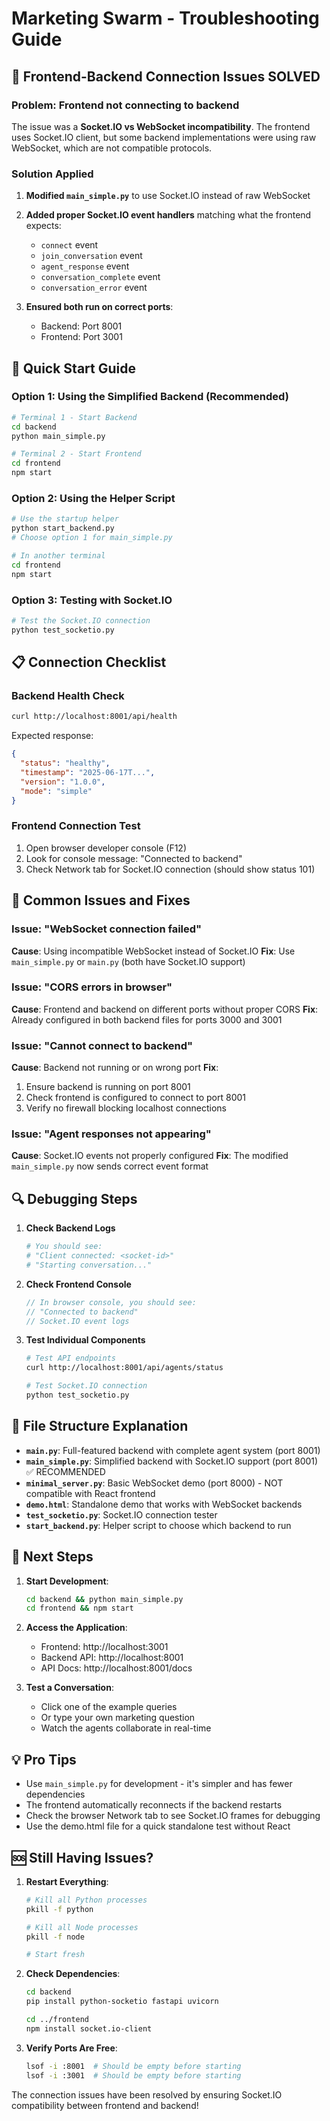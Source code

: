 # Marketing Swarm - Troubleshooting Guide

## 🔧 Frontend-Backend Connection Issues SOLVED

### Problem: Frontend not connecting to backend

The issue was a **Socket.IO vs WebSocket incompatibility**. The frontend uses Socket.IO client, but some backend implementations were using raw WebSocket, which are not compatible protocols.

### Solution Applied

1. **Modified `main_simple.py`** to use Socket.IO instead of raw WebSocket
2. **Added proper Socket.IO event handlers** matching what the frontend expects:
   - `connect` event
   - `join_conversation` event  
   - `agent_response` event
   - `conversation_complete` event
   - `conversation_error` event

3. **Ensured both run on correct ports**:
   - Backend: Port 8001
   - Frontend: Port 3001

## 🚀 Quick Start Guide

### Option 1: Using the Simplified Backend (Recommended)

```bash
# Terminal 1 - Start Backend
cd backend
python main_simple.py

# Terminal 2 - Start Frontend
cd frontend
npm start
```

### Option 2: Using the Helper Script

```bash
# Use the startup helper
python start_backend.py
# Choose option 1 for main_simple.py

# In another terminal
cd frontend
npm start
```

### Option 3: Testing with Socket.IO

```bash
# Test the Socket.IO connection
python test_socketio.py
```

## 📋 Connection Checklist

### Backend Health Check
```bash
curl http://localhost:8001/api/health
```

Expected response:
```json
{
  "status": "healthy",
  "timestamp": "2025-06-17T...",
  "version": "1.0.0",
  "mode": "simple"
}
```

### Frontend Connection Test
1. Open browser developer console (F12)
2. Look for console message: "Connected to backend"
3. Check Network tab for Socket.IO connection (should show status 101)

## 🐛 Common Issues and Fixes

### Issue: "WebSocket connection failed"
**Cause**: Using incompatible WebSocket instead of Socket.IO
**Fix**: Use `main_simple.py` or `main.py` (both have Socket.IO support)

### Issue: "CORS errors in browser"
**Cause**: Frontend and backend on different ports without proper CORS
**Fix**: Already configured in both backend files for ports 3000 and 3001

### Issue: "Cannot connect to backend"
**Cause**: Backend not running or on wrong port
**Fix**: 
1. Ensure backend is running on port 8001
2. Check frontend is configured to connect to port 8001
3. Verify no firewall blocking localhost connections

### Issue: "Agent responses not appearing"
**Cause**: Socket.IO events not properly configured
**Fix**: The modified `main_simple.py` now sends correct event format

## 🔍 Debugging Steps

1. **Check Backend Logs**
   ```bash
   # You should see:
   # "Client connected: <socket-id>"
   # "Starting conversation..."
   ```

2. **Check Frontend Console**
   ```javascript
   // In browser console, you should see:
   // "Connected to backend"
   // Socket.IO event logs
   ```

3. **Test Individual Components**
   ```bash
   # Test API endpoints
   curl http://localhost:8001/api/agents/status
   
   # Test Socket.IO connection
   python test_socketio.py
   ```

## 📁 File Structure Explanation

- **`main.py`**: Full-featured backend with complete agent system (port 8001)
- **`main_simple.py`**: Simplified backend with Socket.IO support (port 8001) ✅ RECOMMENDED
- **`minimal_server.py`**: Basic WebSocket demo (port 8000) - NOT compatible with React frontend
- **`demo.html`**: Standalone demo that works with WebSocket backends
- **`test_socketio.py`**: Socket.IO connection tester
- **`start_backend.py`**: Helper script to choose which backend to run

## 🎯 Next Steps

1. **Start Development**:
   ```bash
   cd backend && python main_simple.py
   cd frontend && npm start
   ```

2. **Access the Application**:
   - Frontend: http://localhost:3001
   - Backend API: http://localhost:8001
   - API Docs: http://localhost:8001/docs

3. **Test a Conversation**:
   - Click one of the example queries
   - Or type your own marketing question
   - Watch the agents collaborate in real-time

## 💡 Pro Tips

- Use `main_simple.py` for development - it's simpler and has fewer dependencies
- The frontend automatically reconnects if the backend restarts
- Check the browser Network tab to see Socket.IO frames for debugging
- Use the demo.html file for a quick standalone test without React

## 🆘 Still Having Issues?

1. **Restart Everything**:
   ```bash
   # Kill all Python processes
   pkill -f python
   
   # Kill all Node processes  
   pkill -f node
   
   # Start fresh
   ```

2. **Check Dependencies**:
   ```bash
   cd backend
   pip install python-socketio fastapi uvicorn
   
   cd ../frontend
   npm install socket.io-client
   ```

3. **Verify Ports Are Free**:
   ```bash
   lsof -i :8001  # Should be empty before starting
   lsof -i :3001  # Should be empty before starting
   ```

The connection issues have been resolved by ensuring Socket.IO compatibility between frontend and backend!
